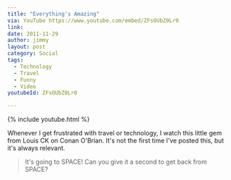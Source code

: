 ```yaml
---
title: "Everything's Amazing"
via: YouTube https://www.youtube.com/embed/ZFsOUbZ0Lr0
link:
date: 2011-11-29
author: jimmy
layout: post
category: Social
tags:
  - Technology
  - Travel
  - Funny
  - Video
youtubeId: ZFsOUbZ0Lr0

---
```


{% include youtube.html %}

Whenever I get frustrated with travel or technology, I watch this little gem from Louis CK on Conan O'Brian. It's not the first time I've posted this, but it's always relevant. 

> It's going to SPACE! Can you give it a second to get back from SPACE? 


